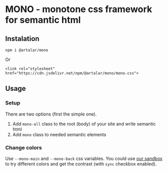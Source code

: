 # MONO - monotone css framework for semantic html

## Instalation

```
npm i @artalar/mono
```

Or

```
<link rel="stylesheet" href="https://cdn.jsdelivr.net/npm/@artalar/mono/mono.css">
```

## Usage

### Setup

There are two options (first the simple one).

1. Add `mono-all` class to the root (body) of your site and write semantic html
2. Add `mono` class to needed semantic elements

### Change colors

Use `--mono-main` and `--mono-back` css variables. You could use [our sandbox](https://monocss.vercel.app) to try different colors and get the contrast (with `sync` checkbox enabled).
